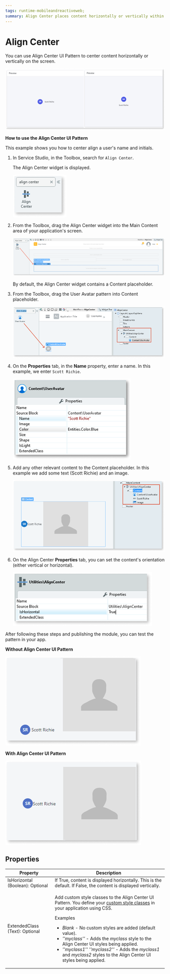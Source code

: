 ```yaml
---
tags: runtime-mobileandreactiveweb;  
summary: Align Center places content horizontally or vertically within a container.
---
```


# Align Center

You can use Align Center UI Pattern to center content horizontally or vertically on the screen. 

![](<images/aligncenter-1.png>)

**How to use the Align Center UI Pattern**

This example shows you how to center align a user's name and initials.

1. In Service Studio, in the Toolbox, search for `Align Center`. 

    The Align Center widget is displayed.

    ![](<images/aligncenter-2-ss.png>)

1. From the Toolbox, drag the Align Center widget into the Main Content area of your application's screen.
    
    ![](<images/aligncenter-3-ss.png>)

    By default, the Align Center widget contains a Content placeholder.
   
1. From the Toolbox, drag the User Avatar pattern into Content placeholder.

    ![](<images/aligncenter-9-ss.png>)

1. On the **Properties** tab, in the **Name** property, enter a name. In this example, we enter ``Scott Richie``.

    ![](<images/aligncenter-4-ss.png>)

1. Add any other relevant content to the Content placeholder. In this example we add some text (Scott Richie) and an image. 

    ![](<images/aligncenter-5-ss.png>)

1. On the Align Center **Properties** tab, you can set the content's orientation (either vertical or horizontal).

    ![](<images/aligncenter-6-ss.png>)

After following these steps and publishing the module, you can test the pattern in your app. 

**Without Align Center UI Pattern** 

![](<images/aligncenter-7-ss.png>)

**With Align Center UI Pattern**

![](<images/aligncenter-8-ss.png>)


## Properties

| **Property** |  **Description** |  
|---|---|
| IsHorizontal (Boolean): Optional | If True, content is displayed horizontally. This is the default. If False, the content is displayed vertically. | 
| ExtendedClass (Text): Optional  | <p>Add custom style classes to the Align Center UI Pattern. You define your [custom style classes](../../../../../develop/ui/look-feel/css.md) in your application using CSS.</p> <p>Examples <ul><li>_Blank_ - No custom styles are added (default value).</li><li>_''myclass''_ - Adds the _myclass_ style to the Align Center UI styles being applied.</li><li>_''myclass1'' ''myclass2''_ - Adds the _myclass1_ and _myclass2_ styles to the Align Center UI styles being applied.</li></ul></p> |



